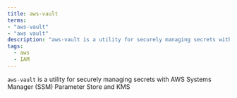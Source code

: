 ```yaml
---
title: aws-vault
terms:
- "aws-vault"
- "aws vault"
description: "aws-vault is a utility for securely managing secrets with AWS Systems Manager (SSM) Parameter Store and KMS"
tags:
  - aws
  - IAM
---
```

`aws-vault` is a utility for securely managing secrets with AWS Systems Manager (SSM) Parameter Store and KMS
